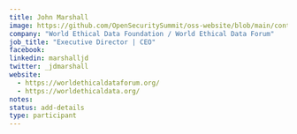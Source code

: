 ```yaml
---
title: John Marshall
image: https://github.com/OpenSecuritySummit/oss-website/blob/main/content/participant/images/John%20Marshall.png?raw=true
company: "World Ethical Data Foundation / World Ethical Data Forum"
job_title: "Executive Director | CEO"
facebook:
linkedin: marshalljd
twitter: _jdmarshall
website: 
  - https://worldethicaldataforum.org/
  - https://worldethicaldata.org/
notes:
status: add-details
type: participant
---
```

